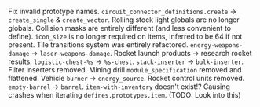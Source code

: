 Fix invalid prototype names.
`circuit_connector_definitions.create` -> `create_single` & `create_vector`.
Rolling stock light globals are no longer globals.
Collision masks are entirely different (and less convenient to define).
`icon_size` is no longer required on items, inferred to be 64 if not present.
Tile transitions system was entirely refactored.
`energy-weapons-damage` -> `laser-weapons-damage`.
Rocket launch products -> research rocket results.
`logistic-chest-%s` -> `%s-chest`.
`stack-inserter` -> `bulk-inserter`.
Filter inserters removed.
Mining drill `module_specification` removed and flattened.
Vehicle `burner` -> `energy_source`.
Rocket control units removed.
`empty-barrel` -> `barrel`.
`item-with-inventory` doesn't exist!? Causing crashes when iterating `defines.prototypes.item`. (TODO: Look into this)
